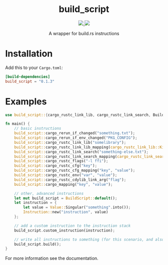 <div align="center">
    <h1><b>build_script</b></h1>
    <a href="https://www.crates.io/crates/build_script">
        <img src="https://img.shields.io/crates/v/serde.svg">
    </a>
    <a href="https://www.docs.rs/build_script">
        <img src="https://docs.rs/build_script/badge.svg">
    </a>
    <p>A wrapper for build.rs instructions</p>
</div>

# Installation
Add this to your `Cargo.toml`:
```toml
[build-dependencies]
build_script = "0.1.3"
```

# Examples
```rust
use build_script::{cargo_rustc_link_lib, cargo_rustc_link_search, BuildScript, Instruction, Value};

fn main() {
    // basic instructions    
    build_script::cargo_rerun_if_changed("something.txt");
    build_script::cargo_rerun_if_env_changed("PKG_CONFIG");
    build_script::cargo_rustc_link_lib("somelibrary");
    build_script::cargo_rustc_link_lib_mapping(cargo_rustc_link_lib::Kind::DynamicLibrary, "somelibrary");
    build_script::cargo_rustc_link_search("something-else.txt");
    build_script::cargo_rustc_link_search_mapping(cargo_rustc_link_search::Kind::Crate, "something-else.txt");
    build_script::cargo_rustc_flags("-l ffi");
    build_script::cargo_rustc_cfg("key");
    build_script::cargo_rustc_cfg_mapping("key", "value");
    build_script::cargo_rustc_env("var", "value");
    build_script::cargo_rustc_cdylib_link_arg("flag");
    build_script::cargo_mapping("key", "value");

    // other, advanced instructions    
    let mut build_script = BuildScript::default();
    let instruction = {
        let value = Value::Singular("something".into());
        Instruction::new("instruction", value)
    };

    // add a custom instruction to the instruction stack    
    build_script.custom_instruction(instruction);

    // write all instructions to something (for this scenario, and also usually, its stdout)    
    build_script.build();
}
```

For more information see the documentation.
